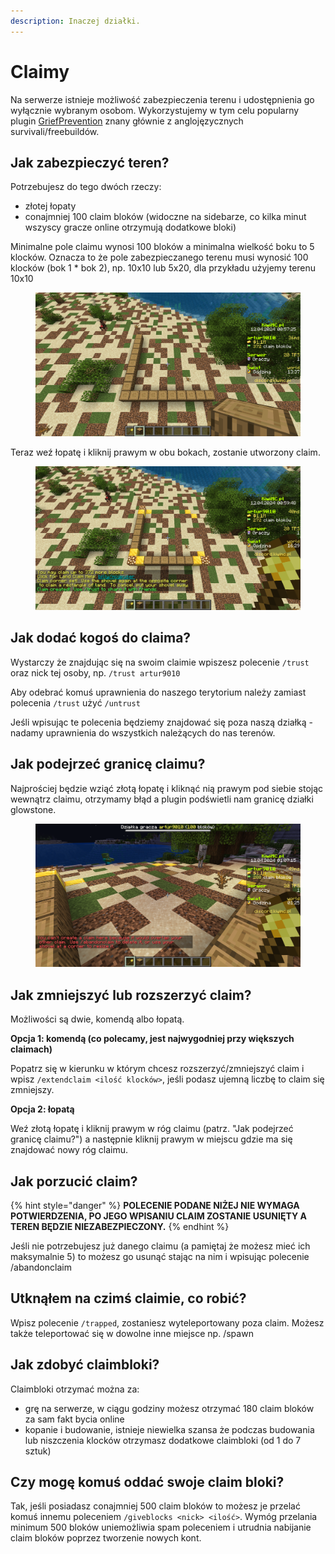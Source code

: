 ```yaml
---
description: Inaczej działki.
---
```


# Claimy

Na serwerze istnieje możliwość zabezpieczenia terenu i udostępnienia go wyłącznie wybranym osobom. Wykorzystujemy w tym celu popularny plugin [GriefPrevention](https://www.spigotmc.org/resources/griefprevention.1884/) znany głównie z anglojęzycznych survivali/freebuildów.

## Jak zabezpieczyć teren?

Potrzebujesz do tego dwóch rzeczy:

* złotej łopaty
* conajmniej 100 claim bloków (widoczne na sidebarze, co kilka minut wszyscy gracze online otrzymują dodatkowe bloki)

Minimalne pole claimu wynosi 100 bloków a minimalna wielkość boku to 5 klocków. Oznacza to że pole zabezpieczanego terenu musi wynosić 100 klocków (bok 1 \* bok 2), np. 10x10 lub 5x20, dla przykładu użyjemy terenu 10x10

<figure><img src="../.gitbook/assets/image (2).png" alt=""><figcaption></figcaption></figure>

Teraz weź łopatę i kliknij prawym w obu bokach, zostanie utworzony claim.

<figure><img src="../.gitbook/assets/image (3).png" alt=""><figcaption></figcaption></figure>

## Jak dodać kogoś do claima?

Wystarczy że znajdując się na swoim claimie wpiszesz polecenie `/trust` oraz nick tej osoby, np. `/trust artur9010`

Aby odebrać komuś uprawnienia do naszego terytorium należy zamiast polecenia `/trust` użyć `/untrust`

Jeśli wpisując te polecenia będziemy znajdować się poza naszą działką - nadamy uprawnienia do wszystkich należących do nas terenów.

## Jak podejrzeć granicę claimu?

Najprościej będzie wziąć złotą łopatę i kliknąć nią prawym pod siebie stojąc wewnątrz claimu, otrzymamy błąd a plugin podświetli nam granicę działki glowstone.

<figure><img src="../.gitbook/assets/image (4).png" alt=""><figcaption></figcaption></figure>

## Jak zmniejszyć lub rozszerzyć claim?

Możliwości są dwie, komendą albo łopatą.

**Opcja 1: komendą (co polecamy, jest najwygodniej przy większych claimach)**

Popatrz się w kierunku w którym chcesz rozszerzyć/zmniejszyć claim i wpisz `/extendclaim <ilość klocków>`, jeśli podasz ujemną liczbę to claim się zmniejszy.

**Opcja 2: łopatą**

Weź złotą łopatę i kliknij prawym w róg claimu (patrz. "Jak podejrzeć granicę claimu?") a następnie kliknij prawym w miejscu gdzie ma się znajdować nowy róg claimu.

## Jak porzucić claim?

{% hint style="danger" %}
**POLECENIE PODANE NIŻEJ NIE WYMAGA POTWIERDZENIA, PO JEGO WPISANIU CLAIM ZOSTANIE USUNIĘTY A TEREN BĘDZIE NIEZABEZPIECZONY.**
{% endhint %}

Jeśli nie potrzebujesz już danego claimu (a pamiętaj że możesz mieć ich maksymalnie 5) to możesz go usunąć stając na nim i wpisując polecenie /abandonclaim

## Utknąłem na czimś claimie, co robić?

Wpisz polecenie `/trapped`, zostaniesz wyteleportowany poza claim. Możesz także teleportować się w dowolne inne miejsce np. /spawn

## Jak zdobyć claimbloki?

Claimbloki otrzymać można za:

* grę na serwerze, w ciągu godziny możesz otrzymać 180 claim bloków za sam fakt bycia online
* kopanie i budowanie, istnieje niewielka szansa że podczas budowania lub niszczenia klocków otrzymasz dodatkowe claimbloki (od 1 do 7 sztuk)

## Czy mogę komuś oddać swoje claim bloki?

Tak, jeśli posiadasz conajmniej 500 claim bloków to możesz je przelać komuś innemu poleceniem `/giveblocks <nick> <ilość>`. Wymóg przelania minimum 500 bloków uniemożliwia spam poleceniem i utrudnia nabijanie claim bloków poprzez tworzenie nowych kont.
